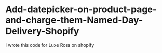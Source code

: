 # Add-datepicker-on-product-page-and-charge-them-Named-Day-Delivery-Shopify
I wrote this code for Luxe Rosa on shopify
